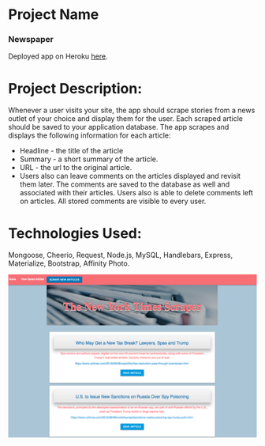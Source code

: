 
# Project Name

### Newspaper

Deployed app on Heroku [here](https://test.herokuapp.com/).

# Project Description:
Whenever a user visits your site, the app should scrape stories from a news outlet of your choice and display them for the user. Each scraped article should be saved to your application database. The app scrapes and displays the following information for each article:
* Headline - the title of the article
* Summary - a short summary of the article.
* URL - the url to the original article.
* Users also can leave comments on the articles displayed and revisit them later. The comments are saved to the database as well and associated with their articles. Users also is able to delete comments left on articles. All stored comments are visible to every user.

# Technologies Used: 

Mongoose, Cheerio, Request, Node.js, MySQL, Handlebars, Express, Materialize, Bootstrap, Affinity Photo. 


![Screen Shot](public/assets/images/paper.png)
